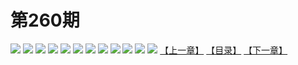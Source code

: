 # 第260期
![](https://mao.mhtupian.com/uploads/img/7563/274788/20161221154218ad335e.jpg)
![](https://mao.mhtupian.com/uploads/img/7563/274788/20161221154222ee787f.jpg)
![](https://mao.mhtupian.com/uploads/img/7563/274788/201612211542262dcd82.jpg)
![](https://mao.mhtupian.com/uploads/img/7563/274788/201612211542306e0517.jpg)
![](https://mao.mhtupian.com/uploads/img/7563/274788/20161221154234ae05fc.jpg)
![](https://mao.mhtupian.com/uploads/img/7563/274788/20161221154238ed997f.jpg)
![](https://mao.mhtupian.com/uploads/img/7563/274788/201612211542422d9294.jpg)
![](https://mao.mhtupian.com/uploads/img/7563/274788/201612211542466dd1fa.jpg)
![](https://mao.mhtupian.com/uploads/img/7563/274788/20161221154250ada016.jpg)
![](https://mao.mhtupian.com/uploads/img/7563/274788/20161221154253d3bd5c.jpg)
![](https://mao.mhtupian.com/uploads/img/7563/274788/20161221154254e6366f.jpg)
![](https://mao.mhtupian.com/uploads/img/7563/274788/20161221154255f8327f.jpg)
[【上一章】](./22.md)
[【目录】](./READMD.md)
[【下一章】](./24.md)
